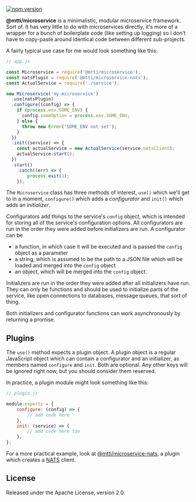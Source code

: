 [![npm version](https://badge.fury.io/js/%40mtti%2Fmicroservice.svg)](https://badge.fury.io/js/%40mtti%2Fmicroservice)

**@mtti/microservice** is a minimalistic, modular microservice framework. Sort of. It has very little to do with microservices directly, it's more of a wrapper for a bunch of boilerplate code (like setting up logging) so I don't have to copy-paste around identical code between different sub-projects.

A fairly typical use case for me would look something like this:

```JavaScript
// app.js

const Microservice = require('@mtti/microservice');
const natsPlugin = require('@mtti/microservice-nats');
const ActualService = require('./service');

new Microservice('my-microservice')
  .use(natsPlugin)
  .configure((config) => {
    if (process.env.SOME_ENV) {
      config.someOption = process.env.SOME_ENV;
    } else {
      throw new Error('SOME_ENV not set');
    }
  })
  .init((service) => {
    const actualService = new ActualService(service.natsClient);
    actualService.start();
  })
  .start()
    .catch((err) => {
        process.exit(1);
    });
```

The `Microservice` class has three methods of interest, `use()` which we'll get to in a moment, `configure()` which adds a *configurator* and `init()` which adds an *initializer*.

Configurators add things to the service's `config` object, which is intended for storing all of the service's configuration options. All configurators are run in the order they were added before initializers are run. A configurator can be

* a function, in which case it will be executed and is passed the `config` object as a parameter
* a string, which is assumed to be the path to a JSON file which will be loaded and merged into the `config` object
* an object, which will be merged into the `config` object.

Initializers are run in the order they were added after all initializers have run. They can only be functions and should be used to initialize parts of the service, like open connections to databases, message queues, that sort of thing.

Both initializers and configurator functions can work asynchronously by returning a promise.

## Plugins

The `use()` method expects a plugin object. A plugin object is a regular JavaScript object which can contain a configurator and an initializer, as members named `configure` and `init`. Both are optional. Any other keys will be ignored right now, but you should consider them reserved.

In practice, a plugin module might look something like this:

```JavaScript
// plugin.js

module.exports = {
    configure: (config) => {
        // add code here
    },
    init: (service) => {
        // add code here too
    },
};
```

For a more practical example, look at [@mtti/microservice-nats](https://github.com/mtti/node-microservice-nats), a plugin which creates a [NATS](https://nats.io/) client.

## License

Released under the Apache License, version 2.0.
